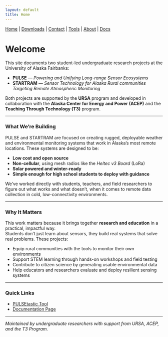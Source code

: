 ```yaml
---
layout: default
title: Home
---
```


<nav>
  <a href="{{ '/' | relative_url }}">Home</a> |
  <a href="{{ '/downloads/' | relative_url }}">Downloads</a> |
  <a href="{{ '/contact/' | relative_url }}">Contact</a> |
  <a href="{{ '/tools/' | relative_url }}">Tools</a> |
  <a href="{{ '/about/' | relative_url }}">About</a> |
  <a href="{{ '/docs/' | relative_url }}">Docs</a>
</nav>

# Welcome

This site documents two student-led undergraduate research projects at the University of Alaska Fairbanks:

- **PULSE** — *Powering and Unifying Long-range Sensor Ecosystems*  
- **STARTRAM** — *Sensor Technology for Alaska Rural communities Targeting Remote Atmospheric Monitoring*

Both projects are supported by the **URSA** program and developed in collaboration with the **Alaska Center for Energy and Power (ACEP)** and the **Teaching Through Technology (T3)** program.

---

### What We’re Building

PULSE and STARTRAM are focused on creating rugged, deployable weather and environmental monitoring systems that work in Alaska’s most remote locations. These systems are designed to be:

- **Low cost and open source**  
- **Non-cellular**, using mesh radios like the *Heltec v3 Board* (LoRa)  
- **Solar powered and winter-ready**  
- **Simple enough for high school students to deploy with guidance**

We’ve worked directly with students, teachers, and field researchers to figure out what works and what doesn’t, when it comes to remote data collection in cold, low-connectivity environments.

---

### Why It Matters

This work matters because it brings together **research and education** in a practical, impactful way.  
Students don’t just learn about sensors, they build real systems that solve real problems. These projects:

- Equip rural communities with the tools to monitor their own environments  
- Support STEM learning through hands-on workshops and field testing  
- Contribute to citizen science by generating usable environmental data  
- Help educators and researchers evaluate and deploy resilient sensing systems  

---

### Quick Links

- [PULSEtastic Tool](https://github.com/uaf-t3/PULSEtastic)
- [Documentation Page](https://t3.uaf.edu/pulse-startram/docs/)

---

*Maintained by undergraduate researchers with support from URSA, ACEP, and the T3 Program.*